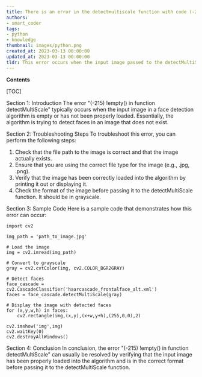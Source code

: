 ```yaml
---
title: There is an error in the detectmultiscale function with code (-215) that indicates the input is not empty
authors:
- smart_coder
tags:
- python
- knowledge
thumbnail: images/python.png
created_at: 2023-03-13 00:00:00
updated_at: 2023-03-13 00:00:00
tldr: This error occurs when the input image passed to the detectMultiScale function is empty (has no pixels).
---
```


**Contents**

[TOC]

Section 1: Introduction
The error "(-215) !empty() in function detectMultiScale" typically occurs when the input image in a face detection algorithm is empty or has not been properly loaded. Essentially, the algorithm is trying to detect faces in an image that does not exist.

Section 2: Troubleshooting Steps
To troubleshoot this error, you can perform the following steps:
1. Check that the file path to the image is correct and that the image actually exists.
2. Ensure that you are using the correct file type for the image (e.g., .jpg, .png).
3. Verify that the image has been correctly loaded into the algorithm by printing it out or displaying it.
4. Check the format of the image before passing it to the detectMultiScale function. It should be in grayscale.

Section 3: Sample Code
Here is a sample code that demonstrates how this error can occur:

```
import cv2

img_path = 'path_to_image.jpg'

# Load the image
img = cv2.imread(img_path)

# Convert to grayscale
gray = cv2.cvtColor(img, cv2.COLOR_BGR2GRAY)

# Detect faces
face_cascade = cv2.CascadeClassifier('haarcascade_frontalface_alt.xml')
faces = face_cascade.detectMultiScale(gray)

# Display the image with detected faces
for (x,y,w,h) in faces:
    cv2.rectangle(img,(x,y),(x+w,y+h),(255,0,0),2)

cv2.imshow('img',img)
cv2.waitKey(0)
cv2.destroyAllWindows()

```

Section 4: Conclusion
In conclusion, the error "(-215) !empty() in function detectMultiScale" can usually be resolved by verifying that the input image has been properly loaded into the algorithm and is in the correct format before passing it to the detectMultiScale function.
